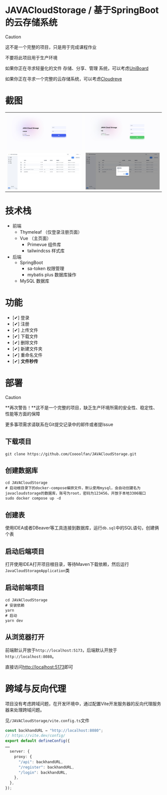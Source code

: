 # JAVACloudStorage / 基于SpringBoot的云存储系统

> [!CAUTION]
> 
> 这不是一个完整的项目，只是用于完成课程作业
> 
> 不要将此项目用于生产环境
>
> 如果你正在寻求轻量化的文件 存储、分享、管理 系统，可以考虑[UniBoard](https://github.com/Coooolfan/UniBoard/)
> 
> 如果你正在寻求一个完整的云存储系统，可以考虑[Cloudreve](https://cloudreve.org/)

# 截图
<table>
    <tr>
        <td><img src="static/1.jpg" alt="登录"></td>
        <td><img src="static/2.jpg" alt="注册"></td>
    </tr>
    <tr>
        <td><img src="static/3.jpg" alt="主页面"></td>
        <td><img src="static/4.jpg" alt="新建立文件夹弹窗"></td>
    </tr>
</table>

# 技术栈

- 前端
  - Thymeleaf （仅登录注册页面）
  - Vue （主页面）
    - Primevue 组件库
    - tailwindcss 样式库
- 后端
  - SpringBoot
    - sa-token 权限管理
    - mybatis plus 数据库操作
  - MySQL 数据库

# 功能

- [✔] 登录
- [✔] 注册
- [✔] 上传文件
- [✔] 下载文件
- [✔] 删除文件
- [✔] 新建文件夹
- [✔] 重命名文件
- [✔] **文件秒传**

# 部署

> [!CAUTION]
> 
> **再次警告！**这不是一个完整的项目，缺乏生产环境所需的安全性、稳定性、性能等方面的保障
> 
> 更多事项需求请联系在Git提交记录中的邮件或者提Issue

## 下载项目

```shell
git clone https://github.com/Coooolfan/JAVACloudStorage.git
```

## 创建数据库

```shell
cd JAVACloudStorage
# 启动根目录下的docker-compose编排文件，默认使用mysql，会自动创建名为javacloudstorage的数据库，账号为root，密码为123456，开放于本地3306端口
sudo docker compose up -d
```

## 创建表

使用IDEA或者DBeaver等工具连接到数据库，运行`db.sql`中的SQL语句，创建俩个表

## 启动后端项目

打开使用IDEA打开项目根目录，等待Maven下载依赖，然后运行`JavaCloudStorageApplication`类

## 启动前端项目

```shell
cd JAVACloudStorage
# 安装依赖
yarn
# 启动
yarn dev
```

## 从浏览器打开

前端默认开放于`http://localhost:5173`，后端默认开放于`http://localhost:8080`。

直接访问<http://localhost:5173>即可

# 跨域与反向代理

项目没有考虑跨域问题，在开发环境中，通过配置Vite开发服务器的反向代理服务器来处理跨域问题。

见`/JAVACloudStorage/vite.config.ts`文件

```ts
const backhandURL = "http://localhost:8080";
// https://vite.dev/config/
export default defineConfig({
……
  server: {
    proxy: {
      "/api": backhandURL,
      "/register": backhandURL,
      "/login": backhandURL,
    },
  },
});
```